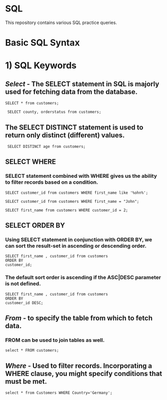 # SQL
This repository contains various SQL practice queries.

# Basic SQL Syntax
# 1) SQL Keywords

## *Select* - The SELECT statement in SQL is majorly used for fetching data from the database.

``` SELECT * from customers; ```

``` SELECT county, orderstatus from customers;```

## The SELECT DISTINCT statement is used to return only distinct (different) values. 

``` SELECT DISTINCT age from customers;```

## SELECT WHERE
### SELECT statement combined with WHERE gives us the ability to filter records based on a condition.

```
SELECT customer_id from customers WHERE first_name like '%ohn%';
```

```
SELECT customer_id from customers WHERE first_name = "John";
```
```
SELECT first_name from customers WHERE customer_id = 2;
```

## SELECT ORDER BY
### Using SELECT statement in conjunction with ORDER BY, we can sort the result-set in ascending or descending order.

```
SELECT first_name , customer_id from customers
ORDER BY
customer_id;
```
### The default sort order is ascending if the ASC|DESC parameter is not defined.

```
SELECT first_name , customer_id from customers
ORDER BY
customer_id DESC;
```

## *From* - to specify the table from which to fetch data.
### FROM can be used to join tables as well.


```
select * FROM customers;
```

## *Where* - Used to filter records. Incorporating a WHERE clause, you might specify conditions that must be met.

```
select * from Customers WHERE Country='Germany';
```

